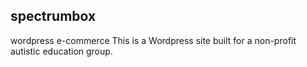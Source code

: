 ## spectrumbox
wordpress e-commerce
This is a Wordpress site built for a non-profit autistic education group.
